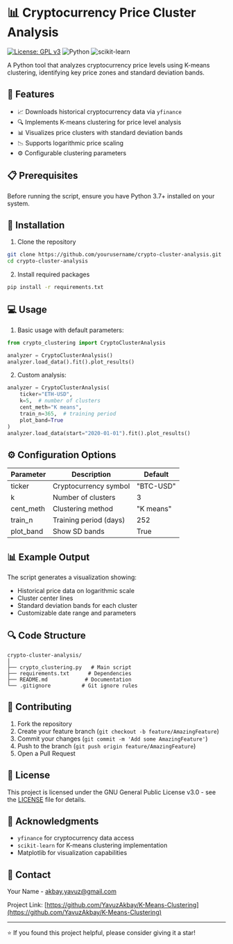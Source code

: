 # 📊 Cryptocurrency Price Cluster Analysis

[![License: GPL v3](https://img.shields.io/badge/License-GPLv3-blue.svg)](https://www.gnu.org/licenses/gpl-3.0)
![Python](https://img.shields.io/badge/Python-3.7%2B-blue)
![scikit-learn](https://img.shields.io/badge/scikit--learn-1.0%2B-orange)

A Python tool that analyzes cryptocurrency price levels using K-means clustering, identifying key price zones and standard deviation bands.

## 🚀 Features

- 📈 Downloads historical cryptocurrency data via `yfinance`
- 🔍 Implements K-means clustering for price level analysis
- 📊 Visualizes price clusters with standard deviation bands
- 📉 Supports logarithmic price scaling
- ⚙️ Configurable clustering parameters

## 📋 Prerequisites

Before running the script, ensure you have Python 3.7+ installed on your system.

## 🔧 Installation

1. Clone the repository
```bash
git clone https://github.com/yourusername/crypto-cluster-analysis.git
cd crypto-cluster-analysis
```

2. Install required packages
```bash
pip install -r requirements.txt
```

## 💻 Usage

1. Basic usage with default parameters:
```python
from crypto_clustering import CryptoClusterAnalysis

analyzer = CryptoClusterAnalysis()
analyzer.load_data().fit().plot_results()
```

2. Custom analysis:
```python
analyzer = CryptoClusterAnalysis(
    ticker="ETH-USD",
    k=5,  # number of clusters
    cent_meth="K means",
    train_n=365,  # training period
    plot_band=True
)
analyzer.load_data(start="2020-01-01").fit().plot_results()
```

## ⚙️ Configuration Options

| Parameter | Description | Default |
|-----------|-------------|---------|
| ticker | Cryptocurrency symbol | "BTC-USD" |
| k | Number of clusters | 3 |
| cent_meth | Clustering method | "K means" |
| train_n | Training period (days) | 252 |
| plot_band | Show SD bands | True |

## 📊 Example Output

The script generates a visualization showing:
- Historical price data on logarithmic scale
- Cluster center lines
- Standard deviation bands for each cluster
- Customizable date range and parameters

## 🔍 Code Structure

```
crypto-cluster-analysis/
│
├── crypto_clustering.py   # Main script
├── requirements.txt      # Dependencies
├── README.md            # Documentation
└── .gitignore          # Git ignore rules
```

## 🤝 Contributing

1. Fork the repository
2. Create your feature branch (`git checkout -b feature/AmazingFeature`)
3. Commit your changes (`git commit -m 'Add some AmazingFeature'`)
4. Push to the branch (`git push origin feature/AmazingFeature`)
5. Open a Pull Request

## 📝 License

This project is licensed under the GNU General Public License v3.0 - see the [LICENSE](LICENSE) file for details.

## 🙏 Acknowledgments

- `yfinance` for cryptocurrency data access
- `scikit-learn` for K-means clustering implementation
- Matplotlib for visualization capabilities

## 📧 Contact

Your Name - [akbay.yavuz@gmail.com](mailto:akbay.yavuz@gmail.com)

Project Link: [https://github.com/YavuzAkbay/K-Means-Clustering](https://github.com/YavuzAkbay/K-Means-Clustering)

---
⭐️ If you found this project helpful, please consider giving it a star!